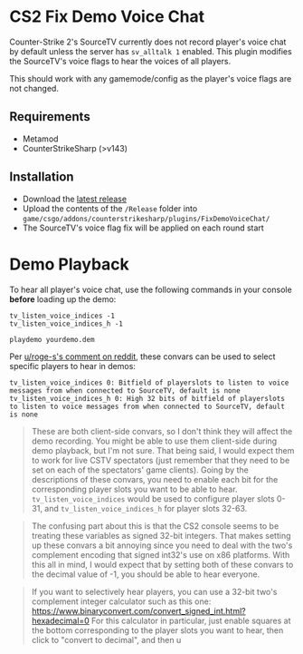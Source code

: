 # CS2 Fix Demo Voice Chat

Counter-Strike 2's SourceTV currently does not record player's voice chat by default unless the server has `sv_alltalk 1` enabled. This plugin modifies the SourceTV's voice flags to hear the voices of all players.

This should work with any gamemode/config as the player's voice flags are not changed.

## Requirements
- Metamod
- CounterStrikeSharp (>v143)

## Installation
- Download the [latest release](https://github.com/b0ink/CS2-FixDemoVoiceChat/releases)
- Upload the contents of the `/Release` folder into `game/csgo/addons/counterstrikesharp/plugins/FixDemoVoiceChat/`
- The SourceTV's voice flag fix will be applied on each round start

# Demo Playback
To hear all player's voice chat, use the following commands in your console **before** loading up the demo:
```
tv_listen_voice_indices -1
tv_listen_voice_indices_h -1

playdemo yourdemo.dem
```
Per [u/roge-s's comment on reddit](https://www.reddit.com/r/GlobalOffensive/comments/17i3zuc/comment/k6s7fjz), these convars can be used to select specific players to hear in demos:
```
tv_listen_voice_indices 0: Bitfield of playerslots to listen to voice messages from when connected to SourceTV, default is none
tv_listen_voice_indices_h 0: High 32 bits of bitfield of playerslots to listen to voice messages from when connected to SourceTV, default is none
```
> These are both client-side convars, so I don't think they will affect the demo recording. You might be able to use them client-side during demo playback, but I'm not sure. That being said, I would expect them to work for live CSTV spectators (just remember that they need to be set on each of the spectators' game clients).
Going by the descriptions of these convars, you need to enable each bit for the corresponding player slots you want to be able to hear. `tv_listen_voice_indices` would be used to configure player slots 0-31, and `tv_listen_voice_indices_h` for player slots 32-63.

> The confusing part about this is that the CS2 console seems to be treating these variables as signed 32-bit integers. That makes setting up these convars a bit annoying since you need to deal with the two's complement encoding that signed int32's use on x86 platforms.
With this all in mind, I would expect that by setting both of these convars to the decimal value of -1, you should be able to hear everyone.

> If you want to selectively hear players, you can use a 32-bit two's complement integer calculator such as this one: https://www.binaryconvert.com/convert_signed_int.html?hexadecimal=0
> For this calculator in particular, just enable squares at the bottom corresponding to the player slots you want to hear, then click to "convert to decimal", and then u
